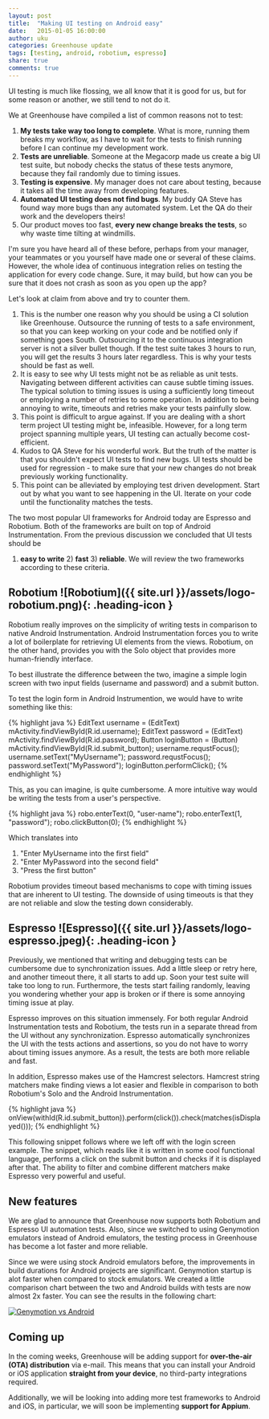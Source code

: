 ```yaml
---
layout: post
title:  "Making UI testing on Android easy"
date:   2015-01-05 16:00:00
author: uku
categories: Greenhouse update
tags: [testing, android, robotium, espresso]
share: true
comments: true
---
```


UI testing is much like flossing, we all know that it is good for us, but for some reason or another, we still tend to not do it.
<!--more-->

We at Greenhouse have compiled a list of common reasons not to test:

1. **My tests take way too long to complete**. What is more, running them breaks my workflow, as I have to wait for the tests to finish running before I can continue my development work.
2. **Tests are unreliable**. Someone at the Megacorp made us create a big UI test suite, but nobody checks the status of these tests anymore, because they fail randomly due to timing issues.
3. **Testing is expensive**. My manager does not care about testing, because it takes all the time away from developing features.
4. **Automated UI testing does not find bugs**. My buddy QA Steve has found way more bugs than any automated system. Let the QA do their work and the developers theirs!
5. Our product moves too fast, **every new change breaks the tests**, so why waste time tilting at windmills.

I'm sure you have heard all of these before, perhaps from your manager, your teammates or you yourself have made one or several of these claims.
However, the whole idea of continuous integration relies on testing the application for every code change. Sure, it may build, but how can you be sure that it does not crash as soon as you open up the app? 

Let's look at claim from above and try to counter them.

1. This is the number one reason why you should be using a CI solution like Greenhouse. Outsource the running of tests to a safe environment, so that you can keep working on your code and be notified only if something goes South. Outsourcing it to the continuous integration server is not a silver bullet though. If the test suite takes 3 hours to run, you will get the results 3 hours later regardless. This is why your tests should be fast as well.
2. It is easy to see why UI tests might not be as reliable as unit tests. Navigating between different activities can cause subtle timing issues. The typical solution to timing issues is using a sufficiently long timeout or employing a number of retries to some operation. In addition to being annoying to write, timeouts and retries make your tests painfully slow.
3. This point is difficult to argue against. If you are dealing with a short term project UI testing might be, infeasible. However, for a long term project spanning multiple years, UI testing can actually become cost-efficient.
4. Kudos to QA Steve for his wonderful work. But the truth of the matter is that you shouldn't expect UI tests to find new bugs. UI tests should be used for regression - to make sure that your new changes do not break previously working functionality.
5. This point can be alleviated by employing test driven development. Start out by what you want to see happening in the UI. Iterate on your code until the functionality matches the tests.


The two most popular UI frameworks for Android today are Espresso and Robotium. Both of the frameworks are built on top of Android Instrumentation. From the previous discussion we concluded that UI tests should be 
1) **easy to write** 2) **fast** 3) **reliable**. 
We will review the two frameworks according to these criteria.


Robotium ![Robotium]({{ site.url }}/assets/logo-robotium.png){: .heading-icon }
--------

Robotium really improves on the simplicity of writing tests in comparison to native Android Instrumentation. 
Android Instrumentation forces you to write a lot of boilerplate for retrieving UI elements from the views. Robotium, on the other hand, provides you with the Solo object that provides more human-friendly interface. 

To best illustrate the difference between the two, imagine a simple login screen with two input fields (username and password) and a submit button.

To test the login form in Android Instrumention, we would have to write something like this:

{% highlight java %}
EditText username = (EditText) mActivity.findViewById(R.id.username);
EditText password = (EditText) mActivity.findViewById(R.id.password);
Button loginButton = (Button) mActivity.findViewById(R.id.submit_button);
username.requstFocus();
username.setText("MyUsername");
password.requstFocus();
password.setText("MyPassword");
loginButton.performClick();
{% endhighlight %}

This, as you can imagine, is quite cumbersome. A more intuitive way would be writing the tests from a user's perspective. 

{% highlight java %}
robo.enterText(0, "user-name");
robo.enterText(1, "password");
robo.clickButton(0);
{% endhighlight %}

Which translates into 

1. "Enter MyUsername into the first field"
2. "Enter MyPassword into the second field"
3. "Press the first button"

Robotium provides timeout based mechanisms to cope with timing issues that are inherent to UI testing. The downside of using timeouts is that they are not reliable and slow the testing down considerably.


Espresso ![Espresso]({{ site.url }}/assets/logo-espresso.jpeg){: .heading-icon }
--------

Previously, we mentioned that writing and debugging tests can be cumbersome due to synchronization issues. Add a little sleep or retry here, and another timeout there, it all starts to add up. Soon your test suite will take too long to run. Furthermore, the tests start failing randomly, leaving you wondering whether your app is broken or if there is some annoying timing issue at play.

Espresso improves on this situation immensely. For both regular Android Instrumentation tests and Robotium, the tests run in a separate thread from the UI without any synchronization. Espresso automatically synchronizes the UI with the tests actions and assertions, so you do not have to worry about timing issues anymore. As a result, the tests are both more reliable and fast.

In addition, Espresso makes use of the Hamcrest selectors.
Hamcrest string matchers make finding views a lot easier and flexible in comparison to both Robotium's Solo and the Android Instrumentation.

{% highlight java %}
onView(withId(R.id.submit_button)).perform(click()).check(matches(isDisplayed()));
{% endhighlight %}

This following snippet follows where we left off with the login screen example. The snippet, which reads like it is written in some cool functional language, performs a click on the submit button and checks if it is displayed after that. The ability to filter and combine different matchers make Espresso very powerful and useful.


New features
------------

We are glad to announce that Greenhouse now supports both Robotium and Espresso UI automation tests.
Also, since we switched to using Genymotion emulators instead of Android emulators, the testing process in Greenhouse has become a lot faster and more reliable.


Since we were using stock Android emulators before, the improvements in build durations for Android projects are significant.
Genymotion startup is alot faster when compared to stock emulators.
We created a little comparison chart between the two and Android builds with tests are now almost 2x faster.
You can see the results in the following chart:

<a data-lightbox="genymotion-vs-android" href="{{ site_url }}/assets/genymotion-vs-android-chart.png">
    <img class="post-img" src="{{ site.url }}/assets/genymotion-vs-android-chart.png" title="Genymotion vs Android"/>
</a>

Coming up
---------

In the coming weeks, Greenhouse will be adding support for **over-the-air (OTA) distribution** via e-mail. This means that you can install your Android or iOS application **straight from your device**, no third-party integrations required. 

Additionally, we will be looking into adding more test frameworks to Android and iOS, in particular, we will soon be implementing **support for Appium**.
